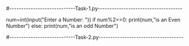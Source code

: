 #----------------------------Task-1.py------------------------------------

num=int(input("Enter a Number: "))
if num%2==0:
    print(num,"is an Even Number")
else:
    print(num,"is an odd Number")

#----------------------------Task-2.py------------------------------------

